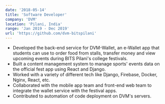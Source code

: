 ```yaml
---
date: '2018-05-14'
title: 'Software Developer'
company: 'DVM'
location: 'Pilani, India'
range: 'Jan 2019 - Dec 2019'
url: 'https://github.com/dvm-bitspilani'
---
```


- Developed the back-end service for DVM-Wallet, an e-Wallet app that students can use to order food from stalls, transfer money and view upcoming events during BITS Pilani's college festivals.
- Built a content management system to manage sports' events data on the official fest app using React and Django.
- Worked with a variety of different tech like Django, Firebase, Docker, Nginx, React, etc.
- Collaborated with the mobile app team and front-end web team to integrate the wallet service with the festival apps.
- Contributed to automation of code deployment on DVM's servers.
